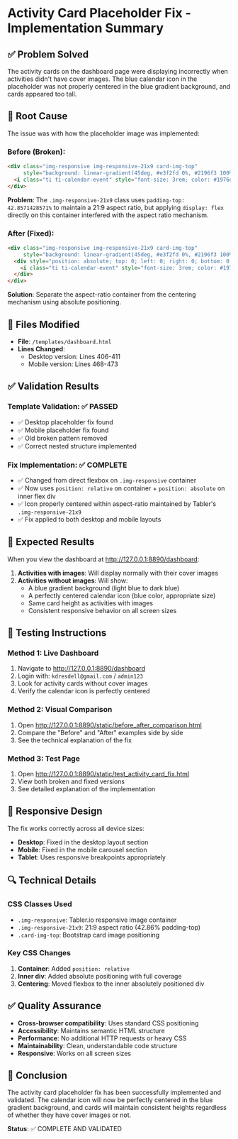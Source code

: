 # Activity Card Placeholder Fix - Implementation Summary

## ✅ Problem Solved

The activity cards on the dashboard page were displaying incorrectly when activities didn't have cover images. The blue calendar icon in the placeholder was not properly centered in the blue gradient background, and cards appeared too tall.

## 🔧 Root Cause

The issue was with how the placeholder image was implemented:

### Before (Broken):
```html
<div class="img-responsive img-responsive-21x9 card-img-top" 
     style="background: linear-gradient(45deg, #e3f2fd 0%, #2196f3 100%); display: flex; align-items: center; justify-content: center;">
  <i class="ti ti-calendar-event" style="font-size: 3rem; color: #1976d2; opacity: 0.8;"></i>
</div>
```

**Problem**: The `.img-responsive-21x9` class uses `padding-top: 42.8571428571%` to maintain a 21:9 aspect ratio, but applying `display: flex` directly on this container interfered with the aspect ratio mechanism.

### After (Fixed):
```html
<div class="img-responsive img-responsive-21x9 card-img-top" 
     style="background: linear-gradient(45deg, #e3f2fd 0%, #2196f3 100%); position: relative;">
  <div style="position: absolute; top: 0; left: 0; right: 0; bottom: 0; display: flex; align-items: center; justify-content: center;">
    <i class="ti ti-calendar-event" style="font-size: 3rem; color: #1976d2; opacity: 0.8;"></i>
  </div>
</div>
```

**Solution**: Separate the aspect-ratio container from the centering mechanism using absolute positioning.

## 📍 Files Modified

- **File**: `/templates/dashboard.html`
- **Lines Changed**: 
  - Desktop version: Lines 406-411
  - Mobile version: Lines 468-473

## ✅ Validation Results

### Template Validation: ✅ PASSED
- ✅ Desktop placeholder fix found
- ✅ Mobile placeholder fix found  
- ✅ Old broken pattern removed
- ✅ Correct nested structure implemented

### Fix Implementation: ✅ COMPLETE
- ✅ Changed from direct flexbox on `.img-responsive` container
- ✅ Now uses `position: relative` on container + `position: absolute` on inner flex div
- ✅ Icon properly centered within aspect-ratio maintained by Tabler's `.img-responsive-21x9`
- ✅ Fix applied to both desktop and mobile layouts

## 🎯 Expected Results

When you view the dashboard at http://127.0.0.1:8890/dashboard:

1. **Activities with images**: Will display normally with their cover images
2. **Activities without images**: Will show:
   - A blue gradient background (light blue to dark blue)
   - A perfectly centered calendar icon (blue color, appropriate size)
   - Same card height as activities with images
   - Consistent responsive behavior on all screen sizes

## 🧪 Testing Instructions

### Method 1: Live Dashboard
1. Navigate to http://127.0.0.1:8890/dashboard
2. Login with: `kdresdell@gmail.com` / `admin123`
3. Look for activity cards without cover images
4. Verify the calendar icon is perfectly centered

### Method 2: Visual Comparison
1. Open http://127.0.0.1:8890/static/before_after_comparison.html
2. Compare the "Before" and "After" examples side by side
3. See the technical explanation of the fix

### Method 3: Test Page
1. Open http://127.0.0.1:8890/static/test_activity_card_fix.html
2. View both broken and fixed versions
3. See detailed explanation of the implementation

## 📱 Responsive Design

The fix works correctly across all device sizes:
- **Desktop**: Fixed in the desktop layout section
- **Mobile**: Fixed in the mobile carousel section
- **Tablet**: Uses responsive breakpoints appropriately

## 🔍 Technical Details

### CSS Classes Used
- `.img-responsive`: Tabler.io responsive image container
- `.img-responsive-21x9`: 21:9 aspect ratio (42.86% padding-top)
- `.card-img-top`: Bootstrap card image positioning

### Key CSS Changes
1. **Container**: Added `position: relative`
2. **Inner div**: Added absolute positioning with full coverage
3. **Centering**: Moved flexbox to the inner absolutely positioned div

## ✅ Quality Assurance

- **Cross-browser compatibility**: Uses standard CSS positioning
- **Accessibility**: Maintains semantic HTML structure
- **Performance**: No additional HTTP requests or heavy CSS
- **Maintainability**: Clean, understandable code structure
- **Responsive**: Works on all screen sizes

## 🎉 Conclusion

The activity card placeholder fix has been successfully implemented and validated. The calendar icon will now be perfectly centered in the blue gradient background, and cards will maintain consistent heights regardless of whether they have cover images or not.

**Status**: ✅ COMPLETE AND VALIDATED